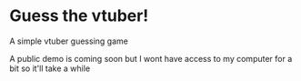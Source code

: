 # Guess the vtuber!
A simple vtuber guessing game

A public demo is coming soon but I wont have access to my computer for a bit so it'll take a while
